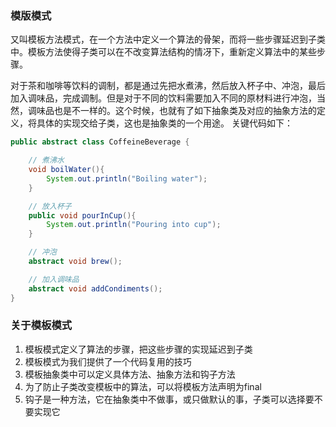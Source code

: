 ### 模版模式

又叫模板方法模式，在一个方法中定义一个算法的骨架，而将一些步骤延迟到子类中。模板方法使得子类可以在不改变算法结构的情冴下，重新定义算法中的某些步骤。

对于茶和咖啡等饮料的调制，都是通过先把水煮沸，然后放入杯子中、冲泡，最后加入调味品，完成调制。但是对于不同的饮料需要加入不同的原材料进行冲泡，当然，调味品也是不一样的。这个时候，也就有了如下抽象类及对应的抽象方法的定义，将具体的实现交给子类，这也是抽象类的一个用途。
关键代码如下：
``` java
public abstract class CoffeineBeverage {

	// 煮沸水
	void boilWater(){
		System.out.println("Boiling water");
	}

	// 放入杯子
	public void pourInCup(){
		System.out.println("Pouring into cup");
	}

	// 冲泡
	abstract void brew();

	// 加入调味品
	abstract void addCondiments();
}
```

### 关于模板模式
1. 模板模式定义了算法的步骤，把这些步骤的实现延迟到子类
2. 模板模式为我们提供了一个代码复用的技巧
3. 模板抽象类中可以定义具体方法、抽象方法和钩子方法
4. 为了防止子类改变模板中的算法，可以将模板方法声明为final
5. 钩子是一种方法，它在抽象类中不做事，或只做默认的事，子类可以选择要不要实现它